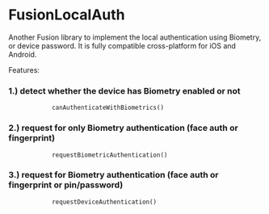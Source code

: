 # FusionLocalAuth

Another Fusion library to implement the local authentication using Biometry, or device password. It is fully compatible cross-platform for iOS and Android.

Features:

### 1.) detect whether the device has Biometry enabled or not


    
                canAuthenticateWithBiometrics()
   


### 2.) request for only Biometry authentication (face auth or fingerprint)


    
    
                requestBiometricAuthentication()
  
                
    
### 3.) request for Biometry authentication (face auth or fingerprint or pin/password)


   
                requestDeviceAuthentication()


